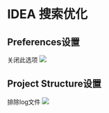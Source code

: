 # IDEA 搜索优化

## Preferences设置
关闭此选项
![](https://img2023.cnblogs.com/blog/1473551/202308/1473551-20230807104554559-1449744504.png)

## Project Structure设置
排除log文件
![](https://img2023.cnblogs.com/blog/1473551/202308/1473551-20230807105201313-1121875703.png)
